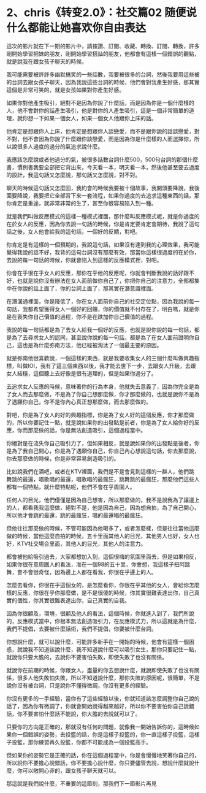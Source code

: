 # 2、chris《转变2.0》：社交篇02 随便说什么都能让她喜欢你自由表达

這次的影片就在下一期的影片中，請按讚、訂閱、收藏、轉換、訂閱、轉換，許多剛開始學習把妹的朋友，剛開始學習搭訕的朋友，他都會有這樣一個錯誤的觀點，就是說我在跟女孩子聊天的時候。

我可能需要被許許多幽默搞笑的一些話數，我要被很多的台詞，然後我要用這些被的台詞去跟女孩子聊天，因為我說這些台詞的時候，他們會對我產生好感，那其實這個是非常可笑的，就是女孩如果對你產生好感。

如果你對他產生吸引，絕對不是因為你說了什麼話，而是因為你是一個什麼樣的人，他不會對你的話產生吸引，他是對你的人產生吸引，這是一個非常簡單的道理，就你想一下如果一個女人，如果一個女人他跟你上床的話。

他肯定是想跟你人上床，他肯定是想跟你人談戀愛，而不是跟你說的話談戀愛，對不對，他不會因為你說了什麼跟你談戀愛，而是因為你是什麼樣的人而選擇你，所以說很多人過度的過分的氣追求說什麼。

我應該怎麼說或者他過分的氣，被很多話數台詞什麼500，500句台詞的那個什麼書，慣例書我要全部把它背出來，今天看一本，明天看一本，然後他甚至要去過度的設計，我這句話又怎麼說，那句話又怎麼說，對不對。

聊天的時候這句話又怎麼回，我約會的時候我要被十個故事，我開頭要降說，我後面要降說，我要把它全部背下來一套流程，如果你過度的去追求這種東西的話，那你肯定是重途，就非常非常的生了，甚至你很容易陷入到一種。

就是我們叫做反應模式的這樣一種模式裡面，那什麼叫反應模式呢，就是你過度的在於女人的反應，因為你去說一句話的時候，你是肯定要肯定會期待，我說了這句話之後，女人他會給我的這句話，一個好的反饋，對吧。

你肯定是有這樣的一個預期的，我說這句話，如果沒有達到我的心理效果，我可能覺得我說的話不好，我背的這句台詞沒有那麼有效，那當你這樣很過度的在於你，去說的每一句話的時候，你就會陷入到這樣的反應模式裡，對吧。

你會在乎很在乎女人的反應，那你在乎他的反應呢，你就會判斷我說的話好跟不好，也就是說你沒有辦法在女人面前做你自己了，你把你自己的注意力，全部都集中在你說的話上面了，你的台詞上面了，那其實在潛意識裡面。

在潛溝通裡面，你是降低了，你在女人面前你自己的社交定位點，因為我說的每一句話，我都希望獲得女人一個好的回饋，你的價值就不付存在了，明白嗎，就是你是在喪失你自己價值的過程，你不是在跌加你自己價值的過程。

我說的每一句話都是為了去女人給我一個好的反應，也就是說你說的每一句話，都是為了去尋求女人的認同，甚至說你說的每一句話，都是為了在女人面前證明你自己，這也是為什麼弥南方法，他已經被淘汰了一個最主要的原因。

就是弥南他很喜歡說，一個這樣的東西，就是我要收集女人的三個什麼叫做興趣指標，叫做IOI，我有了這三個東西以後，我才能去世下一步，去跟女人升級，去跟女人結穩，這個聽上去好像是很有道理的，但是如果你過分了。

去追求女人反應的時候，意味著你的行為本身，他就失去意義了，因為你完全是為了女人而去那麼做，不是為了你自己想那麼做，你才那麼做的，也就是說你不是為了遇願你自己，你不是你內心真正想那麼做，而去那麼做的。

對吧，你是為了女人的好的興趣指標，你是為了女人好的這個反應，你才那麼做的，所以你要記住一點，就是說如果你的出發點是前者，你是為了女人給你好的反應，你而那麼做的話，你是無法創造吸引，這個過程當中。

你絕對是在流失你自己吸引力了，但如果相反，就是說如果你的出發點是後者，你是為了我自己開心，你是為了遇願你自己，你自己內心想說這句話，你去那麼說，你去那麼做的時候，你是非常容易創造吸引的。

比如說我們在酒吧，或者在KTV裡面，我們是不是會見到這樣的一群人，他們跳舞跳的最還，唱歌唱的最還，唱歌唱的最瘋狂，跳舞跳的最瘋狂，那麼他們這些人都有一個特點，就什麼特點呢，他們不會在乎周圍人。

任何人的目光，他們僅僅是因為自己想害，所以那麼做的，我不是說我為了讓邊上的人，都看我我這麼做，絕對不是，他是因為自己，因為想自拍，為了自己開心，所以他才會跳的最還，跳的最瘋狂，唱的最還唱的最瘋狂。

但他往往那麼做的時候，不管可能因為他喝多了，或者怎麼樣，但是往往當他這麼做的時候，當他這麼自拍的時候，五十里面其他人的目光，其他男人也好，女人也好，KTV社交場合里面，其他人的目光，其他人的注意力。

都會被他給吸引過去，大家都想加入到，這個很嗨的氛圍里面去，但是如果相反，如果你很在意周圍人的看法，准在一個98的五十里，你會想，我這樣子扭阿跳舞，會不會很奇怪，因為邊上人都在看我，你很在乎邊上的人。

怎麼去看你，你很在乎這個女的，是怎麼看你，你很在乎其他的女人，會給你怎麼樣的反應，你很在乎你那麼做，是不是很傻的時候，你其實很難表達出你，自己真實的個性，你其實很難表達出你，自己真實的自我。

因為你很顧及，環境，很顧及他人的看法，這個時候，你就進入到了，我們所說的，反應模式當中，你根本無法創造吸引力，在反應模式力，所以這就是為什麼，我們不提倡，去要被什麼話術，我們不提倡，你要被什麼台詞。

你想說什麼，就可以說什麼，可能許多新手在一開始的時候，他會有這樣一個困惑，就說我不知道該說什麼，我不知道說什麼可以吸引女生，那你只要記住一點，就說你只要大膽的，去說你不要害怕失敗，即使失敗了也沒有關係。

就說你在前期的時候，你跟女人，盡量的你去想說什麼，就說即使失敗了也沒有關係，很多人他失敗怕失敗，所以不知道說什麼，那你失敗的原因呢，很簡單，不是說你沒有被台詞，只是說你不懂得微調，你沒有更多的經驗。

你沒有更多的一手經驗，當你有了這些經驗以後，你就知道該怎麼調整你自己說的話了，因為你有微調了，你就會開始說得越來越好，所以你不要害怕你自己說錯話，你不要害怕什麼話不能說，你大膽的去說就可以了。

只要你的方向是正確的，那就沒有任何的問題，就像我一開始告訴你的，這時候如果你一個錯誤的姿勢，去投籃的話，你是這樣子投籃的，你一直這樣子投籃，這樣子投籃，那你練習再久投籃，你都不可能成為一個投籃高手。

但如果你的姿勢它是正確的話，你在這個過程當中，你是會慢慢地笑著你自己的，所以說你不要擔心說錯話，你不要擔心說什麼，你只要儘管去說，想說什麼就說什麼，你可以敞開心非的，跟女孩子聊天就可以。

那這就是我們說什麼，不重要的這節刻，那我們下一節影片再見